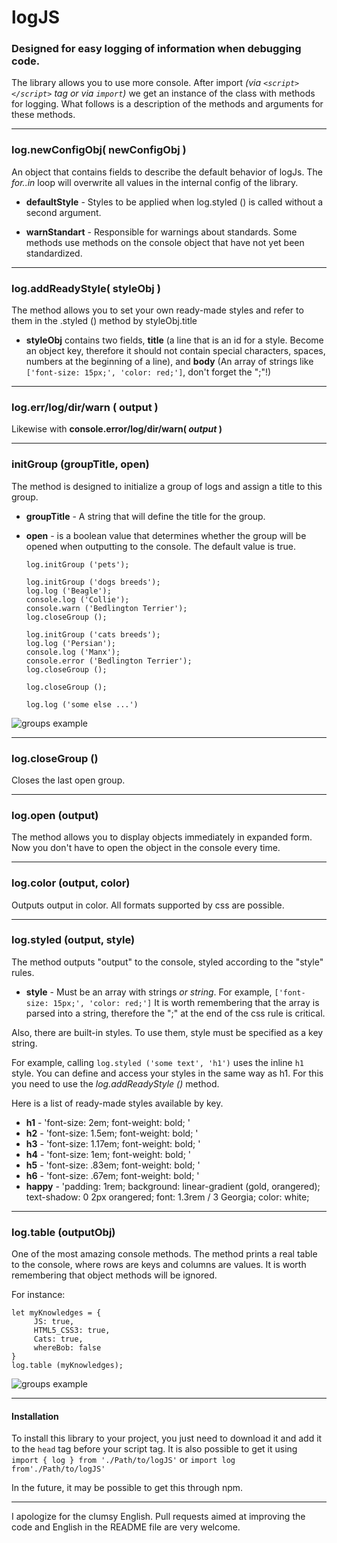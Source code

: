 # logJS
### Designed for easy logging of information when debugging code.

The library allows you to use more console.
After import *(via `<script> </script>` tag or via `import`)* we get an instance of the class with methods for logging.
What follows is a description of the methods and arguments for these methods.

---
### log.newConfigObj( newConfigObj )
An object that contains fields to describe the default behavior of logJs.
     The *for..in* loop will overwrite all values in the internal config of the library.
 - **defaultStyle** - Styles to be applied when log.styled () is called without a second argument.
     
 - **warnStandart** - Responsible for warnings about standards.
 Some methods use methods on the console object that have not yet been standardized.
 
 ---

### **log.addReadyStyle( styleObj )**
The method allows you to set your own ready-made styles and refer to them in the .styled () method by styleObj.title
- **styleObj** contains two fields, **title** (a line that is an id for a style. Become an object key, therefore it should not contain special characters, spaces, numbers at the beginning of a line),
     and **body** (An array of strings like `['font-size: 15px;', 'color: red;']`, don't forget the ";"!)
---
### log.err/log/dir/warn ( output ) 
Likewise with **console.error/log/dir/warn( *output* )**

---
### initGroup (groupTitle, open)
The method is designed to initialize a group of logs and assign a title to this group.

- **groupTitle** - A string that will define the title for the group.
- **open** - is a boolean value that determines whether the group will be opened when outputting to the console. The default value is true.

    ```
    log.initGroup ('pets');

    log.initGroup ('dogs breeds');
    log.log ('Beagle');
    console.log ('Collie');
    console.warn ('Bedlington Terrier');
    log.closeGroup ();
    
    log.initGroup ('cats breeds');
    log.log ('Persian');
    console.log ('Manx');
    console.error ('Bedlington Terrier');
    log.closeGroup ();

    log.closeGroup ();

    log.log ('some else ...')
    ```
![groups example](https://github.com/Aleksandr-JS-Developer/imgs/blob/main/logJS_Groups.png)

---
### log.closeGroup ()
Closes the last open group.

---
### log.open (output)
The method allows you to display objects immediately in expanded form. Now you don't have to open the object in the console every time.

---
### log.color (output, color)
Outputs output in color. All formats supported by css are possible.

---
### log.styled (output, style)
The method outputs "output" to the console, styled according to the "style" rules.
- **style** - Must be an array with strings *or string*. For example, `['font-size: 15px;', 'color: red;']`
It is worth remembering that the array is parsed into a string, therefore the ";" at the end of the css rule is critical.

Also, there are built-in styles.
To use them, style must be specified as a key string.

For example, calling `log.styled ('some text', 'h1')` uses the inline `h1` style. You can define and access your styles in the same way as h1.
For this you need to use the *log.addReadyStyle ()* method.

Here is a list of ready-made styles available by key.
- **h1** - 'font-size: 2em; font-weight: bold; '
- **h2** - 'font-size: 1.5em; font-weight: bold; '
- **h3** - 'font-size: 1.17em; font-weight: bold; '
- **h4** - 'font-size: 1em; font-weight: bold; '
- **h5** - 'font-size: .83em; font-weight: bold; '
- **h6** - 'font-size: .67em; font-weight: bold; '
- **happy** - 
'padding: 1rem;
   background: linear-gradient (gold, orangered);
   text-shadow: 0 2px orangered;
   font: 1.3rem / 3 Georgia;
   color: white;

---
### log.table (outputObj)
One of the most amazing console methods.
The method prints a real table to the console, where rows are keys and columns are values.
It is worth remembering that object methods will be ignored.

For instance:
```
let myKnowledges = {
     JS: true,
     HTML5_CSS3: true,
     Cats: true,
     whereBob: false
}
log.table (myKnowledges);
```

![groups example](https://github.com/Aleksandr-JS-Developer/imgs/blob/main/logJS_table.png)

---

#### Installation

To install this library to your project, you just need to download it and add it to the `head` tag before your script tag.
It is also possible to get it using `import { log } from './Path/to/logJS'`
or `import log from'./Path/to/logJS'`

In the future, it may be possible to get this through npm.

---
I apologize for the clumsy English. Pull requests aimed at improving the code and English in the README file are very welcome.
